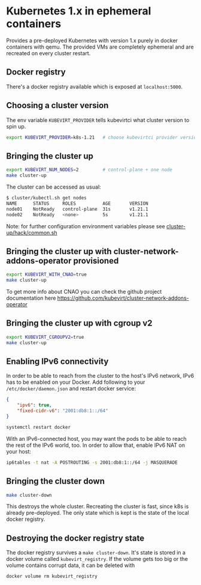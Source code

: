 # Kubernetes 1.x in ephemeral containers

Provides a pre-deployed Kubernetes with version 1.x purely in docker
containers with qemu. The provided VMs are completely ephemeral and are
recreated on every cluster restart.

## Docker registry

There's a docker registry available which is exposed at `localhost:5000`.

## Choosing a cluster version

The env variable `KUBEVIRT_PROVIDER` tells kubevirtci what cluster version to spin up.

```bash
export KUBEVIRT_PROVIDER=k8s-1.21   # choose kubevirtci provider version by subdirectory name
```

## Bringing the cluster up

```bash
export KUBEVIRT_NUM_NODES=2         # control-plane + one node
make cluster-up
```

The cluster can be accessed as usual:

```bash
$ cluster/kubectl.sh get nodes
NAME      STATUS     ROLES          AGE       VERSION
node01    NotReady   control-plane  31s       v1.21.1
node02    NotReady   <none>         5s        v1.21.1
```

Note: for further configuration environment variables please see [cluster-up/hack/common.sh](../hack/common.sh)

## Bringing the cluster up with cluster-network-addons-operator provisioned

```bash
export KUBEVIRT_WITH_CNAO=true
make cluster-up
```

To get more info about CNAO you can check the github project documentation
here https://github.com/kubevirt/cluster-network-addons-operator

## Bringing the cluster up with cgroup v2

```bash
export KUBEVIRT_CGROUPV2=true
make cluster-up
```

## Enabling IPv6 connectivity

In order to be able to reach from the cluster to the host's IPv6 network, IPv6
has to be enabled on your Docker. Add following to your
`/etc/docker/daemon.json` and restart docker service:

```json
{
    "ipv6": true,
    "fixed-cidr-v6": "2001:db8:1::/64"
}
```

```bash
systemctl restart docker
```

With an IPv6-connected host, you may want the pods to be able to reach the rest
of the IPv6 world, too. In order to allow that, enable IPv6 NAT on your host:

```bash
ip6tables -t nat -A POSTROUTING -s 2001:db8:1::/64 -j MASQUERADE
```

## Bringing the cluster down

```bash
make cluster-down
```

This destroys the whole cluster. Recreating the cluster is fast, since k8s is
already pre-deployed. The only state which is kept is the state of the local
docker registry.

## Destroying the docker registry state

The docker registry survives a `make cluster-down`. It's state is stored in a
docker volume called `kubevirt_registry`. If the volume gets too big or the
volume contains corrupt data, it can be deleted with

```bash
docker volume rm kubevirt_registry
```

